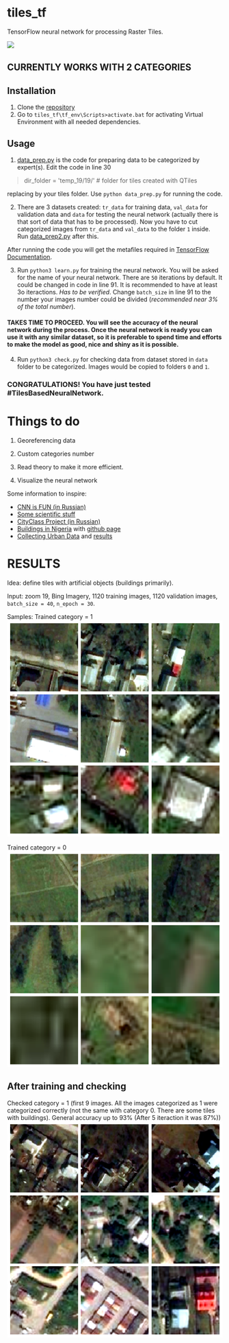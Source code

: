 # tiles_tf
TensorFlow neural network for processing Raster Tiles.

![](https://i2.wp.com/cdn-images-1.medium.com/max/600/1*wUZiI2Mg2cncuMWWXIiBgQ.png?zoom=1.5&w=697&ssl=1)

## CURRENTLY WORKS WITH 2 CATEGORIES

## Installation

1. Clone the [repository](https://github.com/EnviroGIS/tiles_tf.git)
2. Go to `tiles_tf\tf_env\Scripts>activate.bat` for activating Virtual Environment with all needed dependencies.

## Usage

1. [data_prep.py](https://github.com/EnviroGIS/tiles_tf/blob/master/data_prep.py) is the code for preparing data to be categorized by expert(s). Edit the code in line 30

> dir_folder = 'temp_19/19/' # folder for tiles created with QTiles

replacing by your tiles folder.
Use `python data_prep.py` for running the code.

2. There are 3 datasets created: `tr_data` for training data, `val_data` for validation data and `data` for testing the neural network (actually there is that sort of data that has to be processed). Now you have to cut categorized images from `tr_data` and `val_data` to the folder `1` inside. Run [data_prep2.py](https://github.com/EnviroGIS/tiles_tf/blob/master/data_prep2.py) after this.

After running the code you will get the metafiles required in [TensorFlow Documentation](http://tflearn.org/data_utils/#image-preloader).

3. Run `python3 learn.py` for training the neural network. You will be asked for the name of your neural network. There are `50` iterations by default. It could be changed in code in line 91. It is recommended to have at least 3o iteractions. _Has to be verified_. Change `batch_size` in line 91 to the number your images number could be divided (_recommended near 3% of the total number_). 

#### TAKES TIME TO PROCEED. You will see the accuracy of the neural network during the process. Once the neural network is ready you can use it with any similar dataset, so it is preferable to spend time and efforts to make the model as good, nice and shiny as it is possible.

4. Run `python3 check.py` for checking data from dataset stored in `data` folder to be categorized. Images would be copied to folders `0` and `1`.

### CONGRATULATIONS! You have just tested #TilesBasedNeuralNetwork.


# Things to do

1. Georeferencing data

2. Custom categories number

3. Read theory to make it more efficient.

4. Visualize the neural network

Some information to inspire:
* [CNN is FUN (in Russian)](https://algotravelling.com/ru/%D0%BC%D0%B0%D1%88%D0%B8%D0%BD%D0%BD%D0%BE%D0%B5-%D0%BE%D0%B1%D1%83%D1%87%D0%B5%D0%BD%D0%B8%D0%B5-%D1%8D%D1%82%D0%BE-%D0%B2%D0%B5%D1%81%D0%B5%D0%BB%D0%BE-3/)
* [Some scientific stuff](https://www.int-arch-photogramm-remote-sens-spatial-inf-sci.net/XLII-1-W1/653/2017/isprs-archives-XLII-1-W1-653-2017.pdf)
* [CityClass Project (in Russian)](https://medium.com/@romankuchukov/cityclass-project-37a9ebaa1df7)
* [Buildings in Nigeria](http://gbdxstories.digitalglobe.com/building-detection/) with [github page](https://github.com/PlatformStories/train-cnn-classifier)
* [Collecting Urban Data](http://pulse.media.mit.edu/) and [results](http://streetscore.media.mit.edu/citymap.html?city=NYC)

# RESULTS

Idea: define tiles with artificial objects (buildings primarily).

Input: zoom 19, Bing Imagery, 1120 training images, 1120 validation images, `batch_size = 40`, `n_epoch = 30`.

Samples:
Trained category = 1
![](https://github.com/EnviroGIS/tiles_tf/blob/master/img/train%3D1.png)

Trained category = 0
![](https://github.com/EnviroGIS/tiles_tf/blob/master/img/train%3D0.png)

## After training and checking

Checked category = 1 (first 9 images. All the images categorized as 1 were categorized correctly (not the same with category 0. There are some tiles with buildings). General accuracy up to 93% (After 5 iteraction it was 87%))
![](https://github.com/EnviroGIS/tiles_tf/blob/master/img/check%3D1.png)
